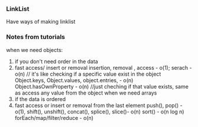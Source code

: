 ### LinkList
 Have ways of making linklist 
 ### Notes from tutorials
 when we need objects:
 1. if you don't need order in the data
 2. fast access/ insert or removal
insertion, removal , access - o(1);
serach - o(n) // it's like checking if a specific value exist in the object
Object.keys, Object.values, object.entries, - o(n)
Object.hasOwnProperty - o(n) //just cheching if that value exists, same as access any value from the object
when we need arrays
1. if the data is ordered
2. fast access or insert or removal from the last element
push(), pop() - o(1),
shift(), unshift(), concat(), splice(), slice()- o(n)
sort() - o(n log n)
forEach/map/filter/reduce - o(n)